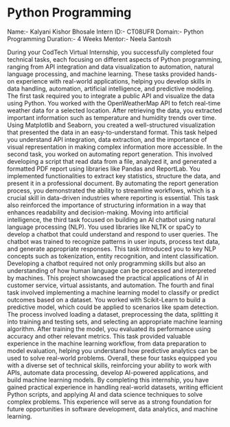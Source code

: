 # Python Programming 
Name:- Kalyani Kishor Bhosale 
Intern ID:- CT08UFR
Domain:- Python Programming 
Duration:- 4 Weeks
Mentor:- Neela Santosh

During your CodTech Virtual Internship, you successfully completed four technical tasks, each focusing on different aspects of Python programming, ranging from API integration and data visualization to automation, natural language processing, and machine learning. These tasks provided hands-on experience with real-world applications, helping you develop skills in data handling, automation, artificial intelligence, and predictive modeling.
The first task required you to integrate a public API and visualize the data using Python. You worked with the OpenWeatherMap API to fetch real-time weather data for a selected location. After retrieving the data, you extracted important information such as temperature and humidity trends over time. Using Matplotlib and Seaborn, you created a well-structured visualization that presented the data in an easy-to-understand format. This task helped you understand API integration, data extraction, and the importance of visual representation in making complex information more accessible.
In the second task, you worked on automating report generation. This involved developing a script that read data from a file, analyzed it, and generated a formatted PDF report using libraries like Pandas and ReportLab. You implemented functionalities to extract key statistics, structure the data, and present it in a professional document. By automating the report generation process, you demonstrated the ability to streamline workflows, which is a crucial skill in data-driven industries where reporting is essential. This task also reinforced the importance of structuring information in a way that enhances readability and decision-making.
Moving into artificial intelligence, the third task focused on building an AI chatbot using natural language processing (NLP). You used libraries like NLTK or spaCy to develop a chatbot that could understand and respond to user queries. The chatbot was trained to recognize patterns in user inputs, process text data, and generate appropriate responses. This task introduced you to key NLP concepts such as tokenization, entity recognition, and intent classification. Developing a chatbot required not only programming skills but also an understanding of how human language can be processed and interpreted by machines. This project showcased the practical applications of AI in customer service, virtual assistants, and automation.
The fourth and final task involved implementing a machine learning model to classify or predict outcomes based on a dataset. You worked with Scikit-Learn to build a predictive model, which could be applied to scenarios like spam detection. The process involved loading a dataset, preprocessing the data, splitting it into training and testing sets, and selecting an appropriate machine learning algorithm. After training the model, you evaluated its performance using accuracy and other relevant metrics. This task provided valuable experience in the machine learning workflow, from data preparation to model evaluation, helping you understand how predictive analytics can be used to solve real-world problems.
Overall, these four tasks equipped you with a diverse set of technical skills, reinforcing your ability to work with APIs, automate data processing, develop AI-powered applications, and build machine learning models. By completing this internship, you have gained practical experience in handling real-world datasets, writing efficient Python scripts, and applying AI and data science techniques to solve complex problems. This experience will serve as a strong foundation for future opportunities in software development, data analytics, and machine learning.
